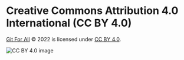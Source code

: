 # Creative Commons Attribution 4.0 International (CC BY 4.0)

[Git For All](https://github.com/kitswas/git-for-all) © 2022 is licensed under [CC BY 4.0](http://creativecommons.org/licenses/by/4.0/?ref=chooser-v1).

![CC BY 4.0 image](https://licensebuttons.net/l/by-sa/4.0/88x31.png)
